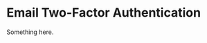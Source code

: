 [title]: # (Email Two-Factor Authentication)
[tags]: # (XXX)
[priority]: # (2264)
# Email Two-Factor Authentication
Something here.
